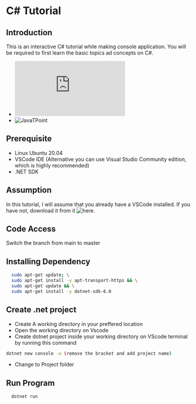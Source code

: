 # C# Tutorial 
## Introduction

This is an interactive C# tutorial while making console application. You will be required to first learn the basic topics ad concepts on C#.
- ![W3 School](https://www.w3schools.com/cs/index.php) 
- ![JavaTPoint](https://www.javatpoint.com/c-sharp-tutorial)

## Prerequisite
- Linux Ubuntu 20.04
- VSCode IDE (Alternative you can use Visual Studio Community edition, which is highly recommended)
- .NET SDK

## Assumption

In this tutorial, I will assume that you already have a VSCode installed. If you have not, download it from it ![here](https://code.visualstudio.com/download).

## Code Access
Switch the branch from main to master
## Installing Dependency

```bash
  sudo apt-get update; \
  sudo apt-get install -y apt-transport-https && \
  sudo apt-get update && \
  sudo apt-get install -y dotnet-sdk-6.0

```
## Create .net project
- Create A working directory in your preffered location
-  Open the working directory on Vscode
-  Create dotnet project inside your working directory on VScode terminal by running this command
```bash
dotnet new console -o (remove the bracket and add project name)
```
- Change to Project folder
## Run Program

```bash
  dotnet run
```
